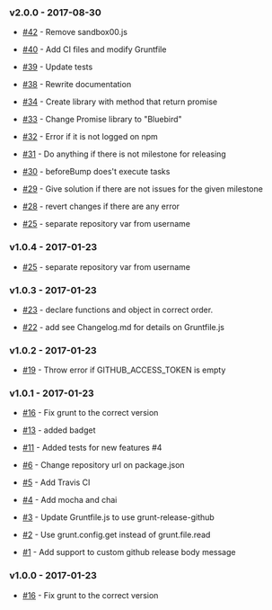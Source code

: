 ### v2.0.0 - 2017-08-30

- [#42](https://github.com/dani8art/grunt-release-github/issues/42) - Remove sandbox00.js

- [#40](https://github.com/dani8art/grunt-release-github/issues/40) - Add CI files and modify Gruntfile

- [#39](https://github.com/dani8art/grunt-release-github/issues/39) - Update tests

- [#38](https://github.com/dani8art/grunt-release-github/issues/38) - Rewrite documentation

- [#34](https://github.com/dani8art/grunt-release-github/issues/34) - Create library with method that return promise

- [#33](https://github.com/dani8art/grunt-release-github/issues/33) - Change Promise library to "Bluebird"

- [#32](https://github.com/dani8art/grunt-release-github/issues/32) - Error if it is not logged on npm 

- [#31](https://github.com/dani8art/grunt-release-github/issues/31) - Do anything if there is not milestone for releasing

- [#30](https://github.com/dani8art/grunt-release-github/issues/30) - beforeBump does't execute tasks

- [#29](https://github.com/dani8art/grunt-release-github/issues/29) - Give solution if there are not issues for the given milestone 

- [#28](https://github.com/dani8art/grunt-release-github/issues/28) - revert changes if there are any error

- [#25](https://github.com/dani8art/grunt-release-github/issues/25) - separate repository var from username

### v1.0.4 - 2017-01-23

- [#25](https://github.com/dani8art/grunt-release-github/issues/25) - separate repository var from username

### v1.0.3 - 2017-01-23

- [#23](https://github.com/dani8art/grunt-release-github/issues/23) - declare functions and object in correct order.

- [#22](https://github.com/dani8art/grunt-release-github/issues/22) - add see Changelog.md for details on Gruntfile.js

### v1.0.2 - 2017-01-23

- [#19](https://github.com/dani8art/grunt-release-github/issues/19) - Throw error if GITHUB_ACCESS_TOKEN is empty

### v1.0.1 - 2017-01-23

- [#16](https://github.com/dani8art/grunt-release-github/issues/16) - Fix grunt to the correct version

- [#13](https://github.com/dani8art/grunt-release-github/pull/13) - added badget

- [#11](https://github.com/dani8art/grunt-release-github/pull/11) - Added tests for new features #4

- [#6](https://github.com/dani8art/grunt-release-github/issues/6) - Change repository url on package.json 

- [#5](https://github.com/dani8art/grunt-release-github/issues/5) - Add Travis CI

- [#4](https://github.com/dani8art/grunt-release-github/issues/4) - Add mocha and chai

- [#3](https://github.com/dani8art/grunt-release-github/issues/3) - Update Gruntfile.js to use grunt-release-github

- [#2](https://github.com/dani8art/grunt-release-github/issues/2) - Use grunt.config.get instead of grunt.file.read

- [#1](https://github.com/dani8art/grunt-release-github/issues/1) - Add support to custom github release body message

### v1.0.0 - 2017-01-23

- [#16](https://github.com/dani8art/grunt-release-github/issues/16) - Fix grunt to the correct version
